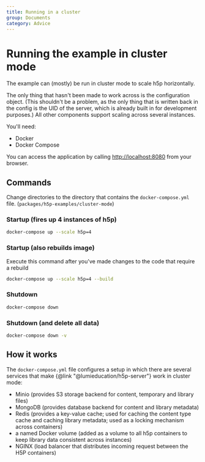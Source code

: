 ```yaml
---
title: Running in a cluster
group: Documents
category: Advice
---
```


# Running the example in cluster mode

The example can (mostly) be run in cluster mode to scale h5p horizontally.

The only thing that hasn't been made to work across is the configuration object.
(This shouldn't be a problem, as the only thing that is written back in the
config is the UID of the server, which is already built in for development
purposes.) All other components support scaling across several instances.

You'll need:

- Docker
- Docker Compose

You can access the application by calling
[http://localhost:8080](http://localhost:8080) from your browser.

## Commands

Change directories to the directory that contains the `docker-compose.yml` file.
(`packages/h5p-examples/cluster-mode`)

### Startup (fires up 4 instances of h5p)

```bash
docker-compose up --scale h5p=4
```

### Startup (also rebuilds image)

Execute this command after you've made changes to the code that require a
rebuild

```bash
docker-compose up --scale h5p=4 --build
```

### Shutdown

```bash
docker-compose down
```

### Shutdown (and delete all data)

```bash
docker-compose down -v
```

## How it works

The `docker-compose.yml` file configures a setup in which there are several
services that make {@link "@lumieducation/h5p-server"} work in cluster mode:

- Minio (provides S3 storage backend for content, temporary and library files)
- MongoDB (provides database backend for content and library metadata)
- Redis (provides a key-value cache; used for caching the content type cache and
  caching library metadata; used as a locking mechanism across containers)
- a named Docker volume (added as a volume to all h5p containers to keep library
  data consistent across instances)
- NGINX (load balancer that distributes incoming request between the H5P
  containers)
